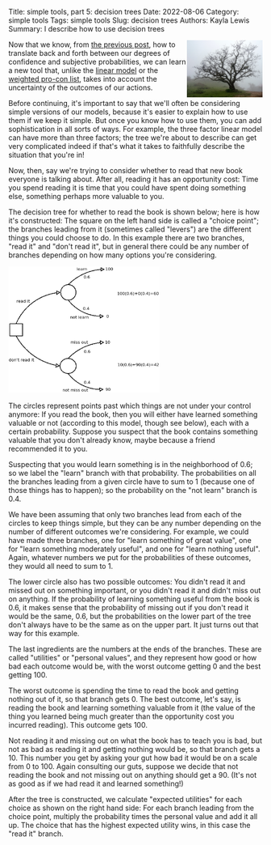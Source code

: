 Title: simple tools, part 5: decision trees
Date: 2022-08-06
Category: simple tools
Tags: simple tools
Slug: decision trees
Authors: Kayla Lewis
Summary: I describe how to use decision trees

<img align=right src="images/decision-tree.jpg" width="150"/>

Now that we know, from [the previous post](https://www.thedecisionblog.com/probability%20and%20degrees%20of%20belief.html), how to translate back and forth between our degrees of confidence and subjective probabilities, we can learn a new tool that, unlike the [linear model](https://www.thedecisionblog.com/linear%20model.html) or the [weighted pro-con list](https://www.thedecisionblog.com/pro-con%20list.html), takes into account the uncertainty of the outcomes of our actions.

Before continuing, it's important to say that we'll often be considering simple versions of our models, because it's easier to explain how to use them if we keep it simple. But once you know how to use them, you can add sophistication in all sorts of ways. For example, the three factor linear model can have more than three factors; the tree we're about to describe can get very complicated indeed if that's what it takes to faithfully describe the situation that you're in!

Now, then, say we're trying to consider whether to read that new book everyone is talking about. After all, reading it has an opportunity cost: Time you spend reading it is time that you could have spent doing something else, something perhaps more valuable to you. 

The decision tree for whether to read the book is shown below; here is how it's constructed: The square on the left hand side is called a "choice point"; the branches leading from it (sometimes called "levers") are the different things you could choose to do. In this example there are two branches, "read it" and "don't read it", but in general there could be any number of branches depending on how many options you're considering.

<img src="images/read-or-not.png" width="300"/>

The circles represent points past which things are not under your control anymore: If you read the book, then you will either have learned something valuable or not (according to this model, though see below), each with a certain probability. Suppose you suspect that the book contains something valuable that you don't already know, maybe because a friend recommended it to you. 

Suspecting that you would learn something is in the neighborhood of 0.6; so we label the "learn" branch with that probability. The probabilities on all the branches leading from a given circle have to sum to 1 (because one of those things has to happen); so the probability on the "not learn" branch is 0.4.

We have been assuming that only two branches lead from each of the circles to keep things simple, but they can be any number depending on the number of different outcomes we're considering. For example, we could have made three branches, one for "learn something of great value", one for "learn something moderately useful", and one for "learn nothing useful". Again, whatever numbers we put for the probabilities of these outcomes, they would all need to sum to 1.

The lower circle also has two possible outcomes: You didn't read it and missed out on something important, or you didn't read it and didn't miss out on anything. If the probability of learning something useful from the book is 0.6, it makes sense that the probability of missing out if you don't read it would be the same, 0.6, but the probabilities on the lower part of the tree don't always have to be the same as on the upper part. It just turns out that way for this example.

The last ingredients are the numbers at the ends of the branches. These are called "utilities" or "personal values", and they represent how good or how bad each outcome would be, with the worst outcome getting 0 and the best getting 100. 

The worst outcome is spending the time to read the book and getting nothing out of it, so that branch gets 0. The best outcome, let's say, is reading the book and learning something valuable from it (the value of the thing you learned being much greater than the opportunity cost you incurred reading). This outcome gets 100. 

Not reading it and missing out on what the book has to teach you is bad, but not as bad as reading it and getting nothing would be, so that branch gets a 10. This number you get by asking your gut how bad it would be on a scale from 0 to 100. Again consulting our guts, suppose we decide that not reading the book and not missing out on anything should get a 90. (It's not as good as if we had read it and learned something!)

After the tree is constructed, we calculate "expected utilities" for each choice as shown on the right hand side: For each branch leading from the choice point, multiply the probability times the personal value and add it all up. The choice that has the highest expected utility wins, in this case the "read it" branch.



